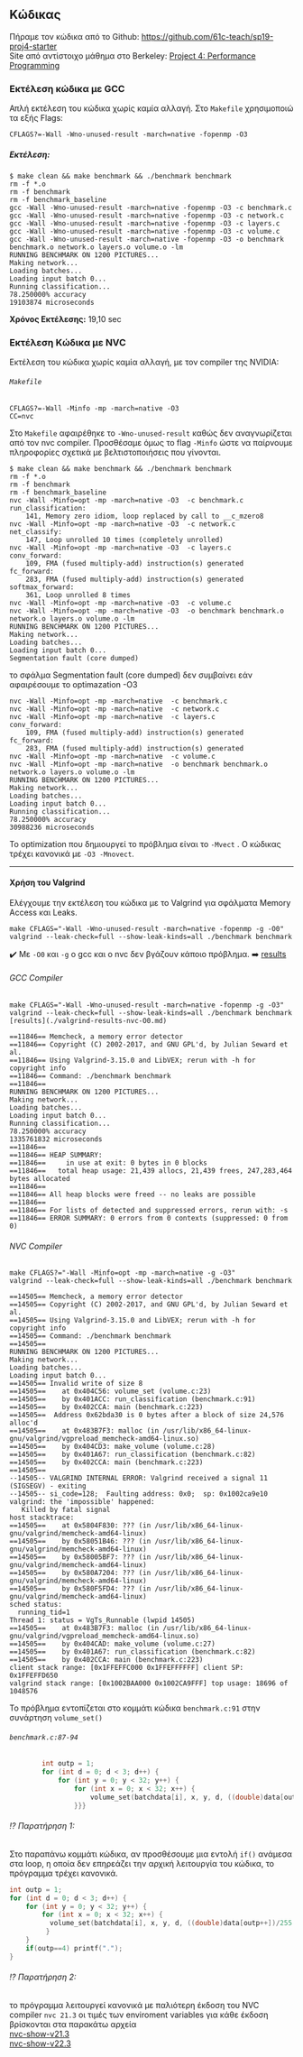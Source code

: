 ## Κώδικας
Πήραμε τον κώδικα από το Github: https://github.com/61c-teach/sp19-proj4-starter  
Site από αντίστοιχο μάθημα στο Berkeley: [Project 4: Performance Programming](https://inst.eecs.berkeley.edu/~cs61c/sp19/projects/proj4/) 
### Εκτέλεση κώδικα με GCC
Απλή εκτέλεση του κώδικα χωρίς καμία αλλαγή.
Στο `Makefile` χρησιμοποιώ τα εξής Flags:
```
CFLAGS?=-Wall -Wno-unused-result -march=native -fopenmp -O3
```
##### Εκτέλεση: 
```
$ make clean && make benchmark && ./benchmark benchmark
rm -f *.o
rm -f benchmark
rm -f benchmark_baseline
gcc -Wall -Wno-unused-result -march=native -fopenmp -O3 -c benchmark.c
gcc -Wall -Wno-unused-result -march=native -fopenmp -O3 -c network.c
gcc -Wall -Wno-unused-result -march=native -fopenmp -O3 -c layers.c
gcc -Wall -Wno-unused-result -march=native -fopenmp -O3 -c volume.c
gcc -Wall -Wno-unused-result -march=native -fopenmp -O3 -o benchmark benchmark.o network.o layers.o volume.o -lm
RUNNING BENCHMARK ON 1200 PICTURES...
Making network...
Loading batches...
Loading input batch 0...
Running classification...
78.250000% accuracy
19103874 microseconds
```
**Χρόνος Εκτέλεσης:** 19,10 sec
### Εκτέλεση Κώδικα με NVC
Εκτέλεση του κώδικα χωρίς καμία αλλαγή, με τον compiler της NVIDIA:
###### `Makefile`
```
CFLAGS?=-Wall -Minfo -mp -march=native -O3 
CC=nvc
```
Στο `Makefile` αφαιρέθηκε το `-Wno-unused-result` καθώς δεν αναγνωρίζεται από τον nvc compiler. Προσθέσαμε όμως το flag `-Minfo` ώστε να παίρνουμε πληροφορίες σχετικά με βελτιστοποιήσεις που γίνονται.

```
$ make clean && make benchmark && ./benchmark benchmark
rm -f *.o
rm -f benchmark
rm -f benchmark_baseline
nvc -Wall -Minfo=opt -mp -march=native -O3  -c benchmark.c
run_classification:
    141, Memory zero idiom, loop replaced by call to __c_mzero8
nvc -Wall -Minfo=opt -mp -march=native -O3  -c network.c
net_classify:
    147, Loop unrolled 10 times (completely unrolled)
nvc -Wall -Minfo=opt -mp -march=native -O3  -c layers.c
conv_forward:
    109, FMA (fused multiply-add) instruction(s) generated
fc_forward:
    283, FMA (fused multiply-add) instruction(s) generated
softmax_forward:
    361, Loop unrolled 8 times
nvc -Wall -Minfo=opt -mp -march=native -O3  -c volume.c
nvc -Wall -Minfo=opt -mp -march=native -O3  -o benchmark benchmark.o network.o layers.o volume.o -lm
RUNNING BENCHMARK ON 1200 PICTURES...
Making network...
Loading batches...
Loading input batch 0...
Segmentation fault (core dumped)
```
το σφάλμα Segmentation fault (core dumped) δεν συμβαίνει εάν αφαιρέσουμε το optimazation -O3
```
nvc -Wall -Minfo=opt -mp -march=native  -c benchmark.c
nvc -Wall -Minfo=opt -mp -march=native  -c network.c
nvc -Wall -Minfo=opt -mp -march=native  -c layers.c
conv_forward:
    109, FMA (fused multiply-add) instruction(s) generated
fc_forward:
    283, FMA (fused multiply-add) instruction(s) generated
nvc -Wall -Minfo=opt -mp -march=native  -c volume.c
nvc -Wall -Minfo=opt -mp -march=native  -o benchmark benchmark.o network.o layers.o volume.o -lm
RUNNING BENCHMARK ON 1200 PICTURES...
Making network...
Loading batches...
Loading input batch 0...
Running classification...
78.250000% accuracy
30988236 microseconds
```
Το optimization που δημιουργεί το πρόβλημα είναι το `-Mvect` . Ο κώδικας τρέχει κανονικά με `-O3 -Mnovect`.

---

#### Χρήση του Valgrind
Ελέγχουμε την εκτέλεση του κώδικα με το Valgrind για σφάλματα Memory Access και Leaks. 
```
make CFLAGS="-Wall -Wno-unused-result -march=native -fopenmp -g -O0"
valgrind --leak-check=full --show-leak-kinds=all ./benchmark benchmark
```
:heavy_check_mark: Με `-Ο0` και `-g` ο gcc και ο nvc δεν βγάζουν κάποιο πρόβλημα. :arrow_right: [results](./Other/valgrind-results-nvc-O0.md)
###### GCC Compiler
```
make CFLAGS="-Wall -Wno-unused-result -march=native -fopenmp -g -O3"
valgrind --leak-check=full --show-leak-kinds=all ./benchmark benchmark [results](./valgrind-results-nvc-O0.md)
```
```
==11846== Memcheck, a memory error detector
==11846== Copyright (C) 2002-2017, and GNU GPL'd, by Julian Seward et al.
==11846== Using Valgrind-3.15.0 and LibVEX; rerun with -h for copyright info
==11846== Command: ./benchmark benchmark
==11846== 
RUNNING BENCHMARK ON 1200 PICTURES...
Making network...
Loading batches...
Loading input batch 0...
Running classification...
78.250000% accuracy
1335761832 microseconds
==11846== 
==11846== HEAP SUMMARY:
==11846==     in use at exit: 0 bytes in 0 blocks
==11846==   total heap usage: 21,439 allocs, 21,439 frees, 247,283,464 bytes allocated
==11846== 
==11846== All heap blocks were freed -- no leaks are possible
==11846== 
==11846== For lists of detected and suppressed errors, rerun with: -s
==11846== ERROR SUMMARY: 0 errors from 0 contexts (suppressed: 0 from 0)
```
###### NVC Compiler
```
make CFLAGS?="-Wall -Minfo=opt -mp -march=native -g -O3"
valgrind --leak-check=full --show-leak-kinds=all ./benchmark benchmark
```
```
==14505== Memcheck, a memory error detector
==14505== Copyright (C) 2002-2017, and GNU GPL'd, by Julian Seward et al.
==14505== Using Valgrind-3.15.0 and LibVEX; rerun with -h for copyright info
==14505== Command: ./benchmark benchmark
==14505== 
RUNNING BENCHMARK ON 1200 PICTURES...
Making network...
Loading batches...
Loading input batch 0...
==14505== Invalid write of size 8
==14505==    at 0x404C56: volume_set (volume.c:23)
==14505==    by 0x401ACC: run_classification (benchmark.c:91)
==14505==    by 0x402CCA: main (benchmark.c:223)
==14505==  Address 0x62bda30 is 0 bytes after a block of size 24,576 alloc'd
==14505==    at 0x483B7F3: malloc (in /usr/lib/x86_64-linux-gnu/valgrind/vgpreload_memcheck-amd64-linux.so)
==14505==    by 0x404CD3: make_volume (volume.c:28)
==14505==    by 0x401A67: run_classification (benchmark.c:82)
==14505==    by 0x402CCA: main (benchmark.c:223)
==14505== 
--14505-- VALGRIND INTERNAL ERROR: Valgrind received a signal 11 (SIGSEGV) - exiting
--14505-- si_code=128;  Faulting address: 0x0;  sp: 0x1002ca9e10
valgrind: the 'impossible' happened:
   Killed by fatal signal
host stacktrace:
==14505==    at 0x5804F830: ??? (in /usr/lib/x86_64-linux-gnu/valgrind/memcheck-amd64-linux)
==14505==    by 0x58051B46: ??? (in /usr/lib/x86_64-linux-gnu/valgrind/memcheck-amd64-linux)
==14505==    by 0x58005BF7: ??? (in /usr/lib/x86_64-linux-gnu/valgrind/memcheck-amd64-linux)
==14505==    by 0x580A7204: ??? (in /usr/lib/x86_64-linux-gnu/valgrind/memcheck-amd64-linux)
==14505==    by 0x580F5FD4: ??? (in /usr/lib/x86_64-linux-gnu/valgrind/memcheck-amd64-linux)
sched status:
  running_tid=1
Thread 1: status = VgTs_Runnable (lwpid 14505)
==14505==    at 0x483B7F3: malloc (in /usr/lib/x86_64-linux-gnu/valgrind/vgpreload_memcheck-amd64-linux.so)
==14505==    by 0x404CAD: make_volume (volume.c:27)
==14505==    by 0x401A67: run_classification (benchmark.c:82)
==14505==    by 0x402CCA: main (benchmark.c:223)
client stack range: [0x1FFEFFC000 0x1FFEFFFFFF] client SP: 0x1FFEFFD650
valgrind stack range: [0x1002BAA000 0x1002CA9FFF] top usage: 18696 of 1048576
```
Το πρόβλημα εντοπίζεται στο κομμάτι κώδικα `benchmark.c:91` στην συνάρτηση `volume_set()`
###### `benchmark.c:87-94`
```c
        int outp = 1;
        for (int d = 0; d < 3; d++) {
            for (int y = 0; y < 32; y++) {
                for (int x = 0; x < 32; x++) {
                    volume_set(batchdata[i], x, y, d, ((double)data[outp++])/255.0-0.5);
                }}}
```
###### :interrobang: Παρατήρηση 1:
Στο παραπάνω κομμάτι κώδικα, αν προσθέσουμε μια εντολή `if()` ανάμεσα στα loop, η οποία δεν επηρεάζει την αρχική λειτουργία του κώδικα, το πρόγραμμα τρέχει κανονικά.
```c
int outp = 1;
for (int d = 0; d < 3; d++) {
    for (int y = 0; y < 32; y++) {
        for (int x = 0; x < 32; x++) {
          volume_set(batchdata[i], x, y, d, ((double)data[outp++])/255.0-0.5);
         }
    }
    if(outp==4) printf(".");
}
```
###### :interrobang: Παρατήρηση 2:
το πρόγραμμα λειτουργεί κανονικά με παλιότερη έκδοση του NVC compiler `nvc 21.3`
οι τιμές των enviroment variables για κάθε έκδοση βρίσκονται στα παρακάτω αρχεία  
[nvc-show-v21.3](./exports/nvc-show-v21.3.md)  
[nvc-show-v22.3](./exports/nvc-show-v22.3.md)  

